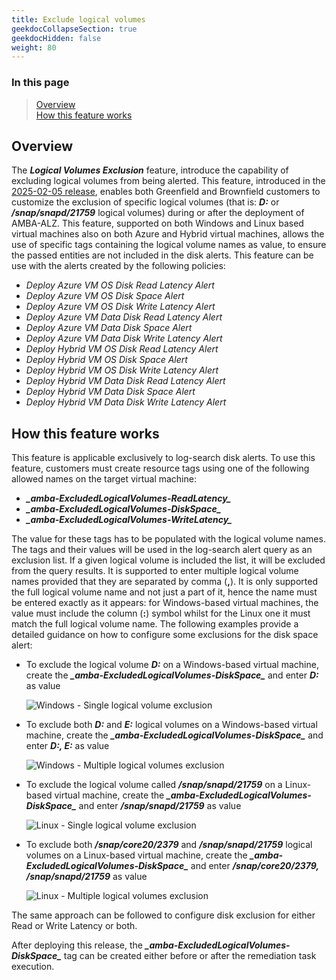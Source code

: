 ```yaml
---
title: Exclude logical volumes
geekdocCollapseSection: true
geekdocHidden: false
weight: 80
---
```


### In this page

> [Overview](../Exclude-Logical-Volumes#overview) </br>
> [How this feature works](../Exclude-Logical-Volumes#how-this-feature-works) </br>

## Overview

The ***Logical Volumes Exclusion*** feature, introduce the capability of excluding logical volumes from being alerted. This feature, introduced in the [2025-02-05 release](../../Overview/Whats-New#2025-02-05), enables both Greenfield and Brownfield customers to customize the exclusion of specific logical volumes (that is: ***D:*** or ***/snap/snapd/21759*** logical volumes) during or after the deployment of AMBA-ALZ. This feature, supported on both Windows and Linux based virtual machines also on both Azure and Hybrid virtual machines, allows the use of specific tags containing the logical volume names as value, to ensure the passed entities are not included in the disk alerts. This feature can be use with the alerts created by the following policies:

- *Deploy Azure VM OS Disk Read Latency Alert*
- *Deploy Azure VM OS Disk Space Alert*
- *Deploy Azure VM OS Disk Write Latency Alert*
- *Deploy Azure VM Data Disk Read Latency Alert*
- *Deploy Azure VM Data Disk Space Alert*
- *Deploy Azure VM Data Disk Write Latency Alert*
- *Deploy Hybrid VM OS Disk Read Latency Alert*
- *Deploy Hybrid VM OS Disk Space Alert*
- *Deploy Hybrid VM OS Disk Write Latency Alert*
- *Deploy Hybrid VM Data Disk Read Latency Alert*
- *Deploy Hybrid VM Data Disk Space Alert*
- *Deploy Hybrid VM Data Disk Write Latency Alert*

## How this feature works

This feature is applicable exclusively to log-search disk alerts. To use this feature, customers must create resource tags using one of the following allowed names on the target virtual machine:

- ***\_amba-ExcludedLogicalVolumes-ReadLatency\_***
- ***\_amba-ExcludedLogicalVolumes-DiskSpace\_***
- ***\_amba-ExcludedLogicalVolumes-WriteLatency\_***

The value for these tags has to be populated with the logical volume names. The tags and their values will be used in the log-search alert query as an exclusion list. If a given logical volume is included the list, it will be excluded from the query results. It is supported to enter multiple logical volume names provided that they are separated by comma (**,**). It is only supported the full logical volume name and not just a part of it, hence the name must be entered exactly as it appears: for Windows-based virtual machines, the value must include the column (**:**) symbol whilst for the Linux one it must match the full logical volume name. The following examples provide a detailed guidance on how to configure some exclusions for the disk space alert:

- To exclude the logical volume ***D:*** on a Windows-based virtual machine, create the ***\_amba-ExcludedLogicalVolumes-DiskSpace\_*** and enter ***D:*** as value

    ![Windows - Single logical volume exclusion](../../media/Windows-ExcludedFS-One-Volume.png)

- To exclude both ***D:*** and ***E:*** logical volumes on a Windows-based virtual machine, create the ***\_amba-ExcludedLogicalVolumes-DiskSpace\_*** and enter ***D:, E:*** as value

  ![Windows - Multiple logical volumes exclusion](../../media/Windows-ExcludedFS-Multiple-Volumes.png)

- To exclude the logical volume called  ***/snap/snapd/21759*** on a Linux-based virtual machine, create the ***\_amba-ExcludedLogicalVolumes-DiskSpace\_*** and enter ***/snap/snapd/21759*** as value

  ![Linux - Single logical volume exclusion](../../media/Linux-ExcludedFS-One-Volume.png)

- To exclude both ***/snap/core20/2379*** and ***/snap/snapd/21759*** logical volumes on a Linux-based virtual machine, create the ***\_amba-ExcludedLogicalVolumes-DiskSpace\_*** and enter ***/snap/core20/2379, /snap/snapd/21759*** as value

  ![Linux - Multiple logical volumes exclusion](../../media/Linux-ExcludedFS-Multiple-Volumes.png)

The same approach can be followed to configure disk exclusion for either Read or Write Latency or both.

After deploying this release, the ***\_amba-ExcludedLogicalVolumes-DiskSpace\_*** tag can be created either before or after the remediation task execution.
